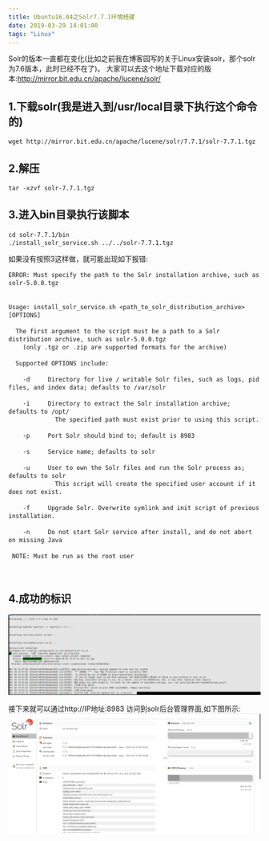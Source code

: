 ```yaml
---
title: Ubuntu16.04之Solr7.7.1环境搭建
date: 2019-03-29 14:01:00
tags: "Linux"
---
```


Solr的版本一直都在变化(比如之前我在博客园写的关于Linux安装solr，那个solr为7.6版本，此时已经不在了)。
大家可以去这个地址下载对应的版本:http://mirror.bit.edu.cn/apache/lucene/solr/
<!--more-->
## 1.下载solr(我是进入到/usr/local目录下执行这个命令的)
```
wget http://mirror.bit.edu.cn/apache/lucene/solr/7.7.1/solr-7.7.1.tgz

```

## 2.解压
```
tar -xzvf solr-7.7.1.tgz

```

## 3.进入bin目录执行该脚本
```
cd solr-7.7.1/bin
./install_solr_service.sh ../../solr-7.7.1.tgz

```

如果没有按照3这样做，就可能出现如下报错:
```
ERROR: Must specify the path to the Solr installation archive, such as solr-5.0.0.tgz


Usage: install_solr_service.sh <path_to_solr_distribution_archive> [OPTIONS]

  The first argument to the script must be a path to a Solr distribution archive, such as solr-5.0.0.tgz
    (only .tgz or .zip are supported formats for the archive)

  Supported OPTIONS include:

    -d     Directory for live / writable Solr files, such as logs, pid files, and index data; defaults to /var/solr

    -i     Directory to extract the Solr installation archive; defaults to /opt/
             The specified path must exist prior to using this script.

    -p     Port Solr should bind to; default is 8983

    -s     Service name; defaults to solr

    -u     User to own the Solr files and run the Solr process as; defaults to solr
             This script will create the specified user account if it does not exist.

    -f     Upgrade Solr. Overwrite symlink and init script of previous installation.

    -n     Do not start Solr service after install, and do not abort on missing Java

 NOTE: Must be run as the root user



```

## 4.成功的标识
![](Ubuntu16-04Solr7-7-1环境搭建/solr.png)

接下来就可以通过http://IP地址:8983 访问到solr后台管理界面,如下图所示:
![](Ubuntu16-04Solr7-7-1环境搭建/solr_manage.png)



